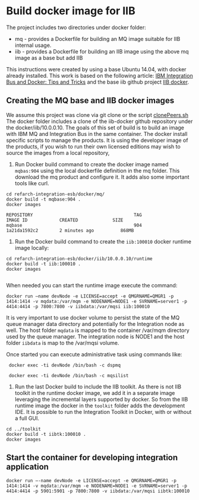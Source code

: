 # Build docker image for IIB

The project includes two directories under docker folder:
* mq - provides a Dockerfile for building an MQ image suitable for IIB internal usage.
* iib - provides a Dockerfile for building an IIB image using the above mq image as a base but add IIB

This instructions were created by using a base Ubuntu 14.04, with docker already installed. This work is based on the following article: [IBM Integration Bus and Docker: Tips and Tricks](https://developer.ibm.com/integration/blog/2017/04/04/ibm-integration-bus-docker-tips-tricks/) and the base iib github project [IIB docker](https://github.com/ot4i/iib-docker).

## Creating the MQ base and IIB docker images
We assume this project was clone via git clone or the script [clonePeers.sh](https://github.com/ibm-cloud-architecture/refarch-integration/blob/master/clonePeers.sh)
The docker folder includes a clone of the iib-docker github repository under the docker/iib/10.0.0.10.
The goals of this set of build is to build an image with IBM MQ and Integration Bus in the same container. The docker install specific scripts to manage the products. It is using the developer image of the products, if you wish to run their own licensed editions may wish to source the images from a local repository,

1. Run Docker build command to create the docker image named `mqbas:904` using the local dockerfile definition in the mq folder. This download the mq product and configure it. It adds also some important tools like curl.

 ```
 cd refarch-integration-esb/docker/mq/
 docker build -t mqbase:904 .
 docker images

REPOSITORY                                      TAG                 IMAGE ID            CREATED             SIZE
mqbase                                          904              1a21da1592c2        2 minutes ago          868MB
 ```



1. Run the Docker build command to create the `iib:100010` docker runtime image locally:
 ```
 cd refarch-integration-esb/docker/iib/10.0.0.10/runtime
 docker build -t iib:100010 .
 docker images


 ```
 When needed you can start the runtime image execute the command:
 ```
 docker run –name devNode -e LICENSE=accept -e QMGRNAME=QMGR1 -p 1414:1414 -v mqdata:/var/mqm -e NODENAME=NODE1 -e SVRNAME=server1 -p 4414:4414 -p 7800:7800 -v iibdata:/var/mqsi iib:100010
 ```
It is very important to use docker volume to persist the state of the MQ queue manager data directory and potentially for the Integration node as well. The host folder `mqdata` is mapped to the container /var/mqm directory used by the queue manager. The integration node is NODE1 and the host folder `iibdata` is map to the /var/mqsi volume.

Once started you can execute administrative task using commands like:
```
 docker exec -ti devNode /bin/bash -c dspmq

 docker exec -ti devNode /bin/bash -c mqsilist
```


 1. Run the last Docker build to include the IIB toolkit.
 As there is not IIB toolkit in the runtime docker image, we add it in a separate image leveraging the incremental layers supported by docker. So from the IIB runtime image the docker in the `toolkit` folder adds the development IDE. It is possible to run the Integration Toolkit in Docker, with or without a full GUI.
 ```
 cd ../toolkit
 docker build -t iibtk:100010 .
 docker images

 ```

## Start the container for developing integration application

```
docker run –-name devNode -e LICENSE=accept -e QMGRNAME=QMGR1 -p 1414:1414 -v mqdata:/var/mqm -e NODENAME=NODE1 -e SVRNAME=server1 -p 4414:4414 -p 5901:5901 -p 7800:7800 -v iibdata:/var/mqsi iibtk:100010
```
